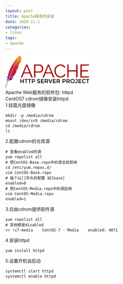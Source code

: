 ```yaml
---
layout: post
title: Apache服务的安装
date: 2020-11-1
categories:
- linux
tags:
- apache
---
```

<img src="/assets/post_image/httpd.png" height=100 weight=100><br>
Apache Web服务的软件包: httpd<br>
CentOS7 cdrom镜像安装httpd:<br>
1.挂载光盘镜像<br>
```
mkdir -p /media/cdrom
mount /dev/sr0 /media/cdrom
cd /media/cdrom
ls
```
2.配置cdrom的仓库源<br>
```
# 查看enabled的源
yum repolist all
# 把CentOS-Base.repo中的源全部禁用
cd /etc/yum.repos.d/
vim CentOS-Base.repo
# 每个以[]开头的配置 如[base]
enabled=0
# 把CentOS-Media.repo中的源启用
vim CentOS-Media.repo
enabled=1
```
3.仅由cdrom提供软件源<br>
```
yum repolist all
# 其他都是disabled
>> !c7-media    CentOS-7 - Media    enabled: 4071
```
4.安装httpd<br>
```
yum install httpd
```
5.设置开机自启动<br>
```
systemctl start httpd
systemctl enable httpd
```

